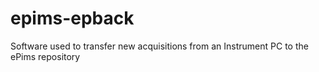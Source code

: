 # epims-epback
Software used to transfer new acquisitions from an Instrument PC to the ePims repository

